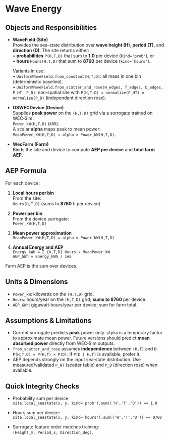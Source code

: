# Wave Energy

## Objects and Responsibilities

- **WaveField (Site)**  
  Provides the sea-state distribution over **wave height (H)**, **period (T)**, and **direction (D)**. The site returns either:  
  • **probabilities** `P(H,T,D)` that sum to **1.0** per device (`kind='prob'`), or  
  • **hours** `Hours(H,T,D)` that sum to **8760** per device (`kind='hours'`).

  Variants in use:  
  • `UniformWaveField.from_constant(H,T,D)`: all mass in one bin (deterministic baseline).  
  • `UniformWaveField.from_scatter_and_rose(H_edges, T_edges, D_edges, P_HT, P_D)`: non‑spatial site with `P(H,T,D) = normalize(P_HT) ⊗ normalize(P_D)` (independent direction rose).

- **OSWECDevice (Device)**  
  Supplies **peak power** on the `(H,T,D)` grid via a surrogate trained on WEC‑Sim:  
  `Power_kW(H,T,D)` (kW).  
  A scalar **alpha** maps peak to mean power:  
  `MeanPower_kW(H,T,D) ≈ alpha × Power_kW(H,T,D)`.

- **WecFarm (Farm)**  
  Binds the site and device to compute **AEP per device** and **total farm AEP**.

## AEP Formula

For each device:

1) **Local hours per bin**  
   From the site:  
   `Hours(H,T,D)`  (sums to **8760** h per device)

2) **Power per bin**  
   From the device surrogate:  
   `Power_kW(H,T,D)`

3) **Mean power approximation**  
   `MeanPower_kW(H,T,D) = alpha × Power_kW(H,T,D)`

4) **Annual Energy and AEP**  
   `Energy_kWh = Σ_{H,T,D} Hours × MeanPower_kW`  
   `AEP_GWh = Energy_kWh / 1e6`

Farm AEP is the sum over devices.

## Units & Dimensions

- `Power_kW`: kilowatts on the `(H,T,D)` grid.
- `Hours`: hours/year on the `(H,T,D)` grid; **sums to 8760** per device.
- `AEP_GWh`: gigawatt‑hours/year per device; sum for farm total.

## Assumptions & Limitations

- Current surrogate predicts **peak** power only. `alpha` is a temporary factor to approximate mean power. Future versions should predict **mean absorbed power** directly from WEC‑Sim outputs.
- `from_scatter_and_rose` assumes **independence** between `(H,T)` and `D`:  
  `P(H,T,D) = P(H,T) × P(D)`. If `P(D | H,T)` is available, prefer it.
- AEP depends strongly on the input sea‑state distribution. Use measured/validated `P_HT` (scatter table) and `P_D` (direction rose) when available.

## Quick Integrity Checks

- Probability sum per device:  
  `site.local_seastate(x, y, kind='prob').sum(('H','T','D')) == 1.0`

- Hours sum per device:  
  `site.local_seastate(x, y, kind='hours').sum(('H','T','D')) == 8760`

- Surrogate feature order matches training:  
  `(Height_m, Period_s, Direction_deg)`.

